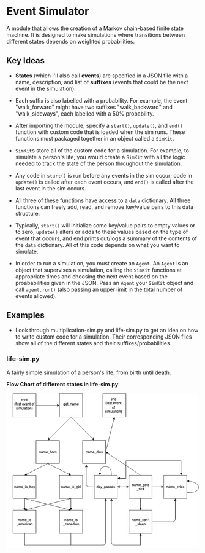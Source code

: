 # Event Simulator

A module that allows the creation of a Markov chain-based finite state machine. It is designed to
make simulations where transitions between different states depends on weighted probabilities.

## Key Ideas

- **States** (which I'll also call **events**) are specified in a JSON file with a name, description, and list of **suffixes** (events that could be the next event in the simulation).

- Each suffix is also labelled with a probability. For example, the event "walk_forward" might have two suffixes "walk_backward" and "walk_sideways", each labelled with a 50% probability.

- After importing the module, specify a `start()`, `update()`, and `end()` function with custom code that is loaded when the sim runs. These functions must packaged together in an object called a `SimKit`.

- `SimKit`s store all of the custom code for a simulation. For example, to simulate a person's life, you would create a `SimKit` with all the logic needed to track the state of the person throughout the simulation.

- Any code in `start()` is run before any events in the sim occur; code in `update()` is called after each event occurs, and `end()` is called after the last event in the sim occurs.

- All three of these functions have access to a `data` dictionary. All three functions can freely add, read, and remove key/value pairs to this data structure.

- Typically, `start()` will initialize some key/value pairs to empty values or to zero, `update()` alters or adds to these values based on the type of event that occurs, and end prints out/logs a summary of the contents of the `data` dictionary. All of this code depends on what you want to simulate.

- In order to run a simulation, you must create an `Agent`. An `Agent` is an object that supervises a simulation, calling the `SimKit` functions at appropriate times and choosing the next event based on the proababilities given in the JSON. Pass an `Agent` your `SimKit` object and call `agent.run()` (also passing an upper limit in the total number of events allowed).

## Examples

- Look through multiplication-sim.py and life-sim.py to get an idea on how to write custom code for a simulation. Their corresponding JSON files show all of the different states and their suffixes/probabilities.

### life-sim.py

A fairly simple simulation of a person's life, from birth until death.

**Flow Chart of different states in life-sim.py**:

![Image](life-sim-diagram.png)